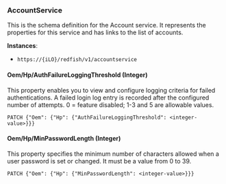 ### AccountService
This is the schema definition for the Account service. It represents the properties for this service and has links to the list of accounts.

**Instances**:  

* `https://{iLO}/redfish/v1/accountservice`

#### Oem/Hp/AuthFailureLoggingThreshold (Integer)

This property enables you to view and configure logging criteria for failed authentications. A failed login log entry is recorded after the configured number of attempts. 0 = feature disabled; 1-3 and 5 are allowable values.

`PATCH {"Oem": {"Hp": {"AuthFailureLoggingThreshold": <integer-value>}}}`

#### Oem/Hp/MinPasswordLength (Integer)

This property specifies the minimum number of characters allowed when a user password is set or changed. It must be a value from 0 to 39.

`PATCH {"Oem": {"Hp": {"MinPasswordLength": <integer-value>}}}`

